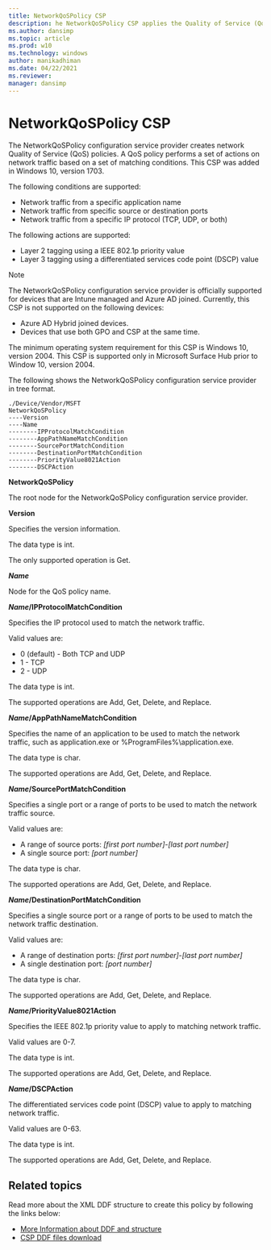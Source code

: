 ```yaml
---
title: NetworkQoSPolicy CSP
description: he NetworkQoSPolicy CSP applies the Quality of Service (QoS) policy for Microsoft Surface Hub. This CSP was added in Windows 10, version 1703.
ms.author: dansimp
ms.topic: article
ms.prod: w10
ms.technology: windows
author: manikadhiman
ms.date: 04/22/2021
ms.reviewer: 
manager: dansimp
---
```


# NetworkQoSPolicy CSP

The NetworkQoSPolicy configuration service provider creates network Quality of Service (QoS) policies. A QoS policy performs a set of actions on network traffic based on a set of matching conditions. This CSP was added in Windows 10, version 1703.

The following conditions are supported:
- Network traffic from a specific application name
- Network traffic from specific source or destination ports
- Network traffic from a specific IP protocol (TCP, UDP, or both)
 
The following actions are supported:
- Layer 2 tagging using a IEEE 802.1p priority value
- Layer 3 tagging using a differentiated services code point (DSCP) value

> [!NOTE]
> The NetworkQoSPolicy configuration service provider is officially supported for devices that are Intune managed and Azure AD joined. Currently, this CSP is not supported on the following devices:
> - Azure AD Hybrid joined devices.
> - Devices that use both GPO and CSP at the same time.
> 
> The minimum operating system requirement for this CSP is Windows 10, version 2004. This CSP is supported only in Microsoft Surface Hub prior to Window 10, version 2004.

The following shows the NetworkQoSPolicy configuration service provider in tree format.
```
./Device/Vendor/MSFT
NetworkQoSPolicy
----Version
----Name
--------IPProtocolMatchCondition
--------AppPathNameMatchCondition
--------SourcePortMatchCondition
--------DestinationPortMatchCondition
--------PriorityValue8021Action
--------DSCPAction
```
<a href="" id="networkqospolicy"></a>**NetworkQoSPolicy**   
<p>The root node for the NetworkQoSPolicy configuration service provider.</p>

<a href="" id="version"></a>**Version**  
<p>Specifies the version information.

<p>The data type is int. 

<p>The only supported operation is Get.

<a href="" id="name"></a>***Name***  
<p>Node for the QoS policy name.

<a href="" id="name-ipprotocolmatchcondition"></a>***Name*/IPProtocolMatchCondition**  
<p>Specifies the IP protocol used to match the network traffic. 

<p>Valid values are:

- 0 (default) - Both TCP and UDP 
- 1 - TCP
- 2 - UDP

<p>The data type is int. 

<p>The supported operations are Add, Get, Delete, and Replace.

<a href="" id="name-apppathnamematchcondition"></a>***Name*/AppPathNameMatchCondition**  
<p>Specifies the name of an application to be used to match the network traffic, such as application.exe or %ProgramFiles%\application.exe.

<p>The data type is char. 

<p>The supported operations are Add, Get, Delete, and Replace.

<a href="" id="name-sourceportmatchcondition"></a>***Name*/SourcePortMatchCondition**  
<p>Specifies a single port or a range of ports to be used to match the network traffic source. 

<p>Valid values are: 

-   A range of source ports: _[first port number]_-_[last port number]_
-   A single source port: _[port number]_
   
<p>The data type is char. 

<p>The supported operations are Add, Get, Delete, and Replace.

<a href="" id="name-destinationportmatchcondition"></a>***Name*/DestinationPortMatchCondition**  
<p>Specifies a single source port or a range of ports to be used to match the network traffic destination.

<p>Valid values are: 

-   A range of destination ports: _[first port number]_-_[last port number]_
-   A single destination port: _[port number]_
   
<p>The data type is char. 

<p>The supported operations are Add, Get, Delete, and Replace.

<a href="" id="name-priorityvalue8021action"></a>***Name*/PriorityValue8021Action**  
<p>Specifies the IEEE 802.1p priority value to apply to matching network traffic.

<p>Valid values are 0-7.

<p>The data type is int.

<p>The supported operations are Add, Get, Delete, and Replace.

<a href="" id="name-dscpaction"></a>***Name*/DSCPAction**  
<p>The differentiated services code point (DSCP) value to apply to matching network traffic.

<p>Valid values are 0-63.

<p>The data type is int.

<p>The supported operations are Add, Get, Delete, and Replace.


## Related topics

Read more about the XML DDF structure to create this policy by following the links below:

- [More Information about DDF and structure](networkqospolicy-ddf.md)
- [CSP DDF files download](configuration-service-provider-reference.md#csp-ddf-files-download)
